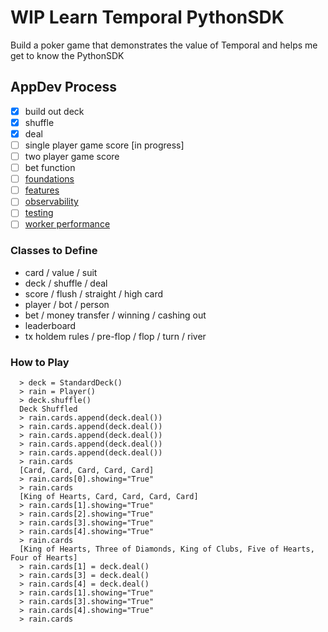# WIP Learn Temporal PythonSDK
Build a poker game that demonstrates the value of Temporal and helps me get to know the PythonSDK

## AppDev Process
- [x] build out deck
- [x] shuffle
- [x] deal
- [ ] single player game score [in progress]
- [ ] two player game score
- [ ] bet function
- [ ] [foundations](https://docs.temporal.io/application-development/foundations)
- [ ] [features](https://docs.temporal.io/application-development/features)
- [ ] [observability](https://docs.temporal.io/application-development/observability)
- [ ] [testing](https://docs.temporal.io/application-development/testing)
- [ ] [worker performance](https://docs.temporal.io/application-development/worker-performance)

### Classes to Define
- card / value / suit
- deck / shuffle / deal
- score / flush / straight / high card
- player / bot / person
- bet / money transfer / winning / cashing out
- leaderboard
- tx holdem rules / pre-flop / flop / turn / river

### How to Play
~~~
  > deck = StandardDeck()
  > rain = Player()
  > deck.shuffle()
  Deck Shuffled
  > rain.cards.append(deck.deal())
  > rain.cards.append(deck.deal())
  > rain.cards.append(deck.deal())
  > rain.cards.append(deck.deal())
  > rain.cards.append(deck.deal())
  > rain.cards
  [Card, Card, Card, Card, Card]
  > rain.cards[0].showing="True"
  > rain.cards
  [King of Hearts, Card, Card, Card, Card]
  > rain.cards[1].showing="True"
  > rain.cards[2].showing="True"
  > rain.cards[3].showing="True"
  > rain.cards[4].showing="True"
  > rain.cards
  [King of Hearts, Three of Diamonds, King of Clubs, Five of Hearts, Four of Hearts]
  > rain.cards[1] = deck.deal()
  > rain.cards[3] = deck.deal()
  > rain.cards[4] = deck.deal()
  > rain.cards[1].showing="True"
  > rain.cards[3].showing="True"
  > rain.cards[4].showing="True"
  > rain.cards
~~~

